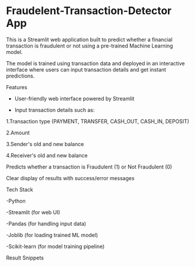 # Fraudelent-Transaction-Detector App

This is a Streamlit web application built to predict whether a financial transaction is fraudulent or not using a pre-trained Machine Learning model.

The model is trained using transaction data and deployed in an interactive interface where users can input transaction details and get instant predictions.

Features

* User-friendly web interface powered by Streamlit

* Input transaction details such as:

1.Transaction type (PAYMENT, TRANSFER, CASH_OUT, CASH_IN, DEPOSIT)

2.Amount

3.Sender's old and new balance

4.Receiver's old and new balance

Predicts whether a transaction is Fraudulent (1) or Not Fraudulent (0)

Clear display of results with success/error messages

Tech Stack

-Python 

-Streamlit (for web UI)

-Pandas (for handling input data)

-Joblib (for loading trained ML model)

-Scikit-learn (for model training pipeline)

Result Snippets
  

